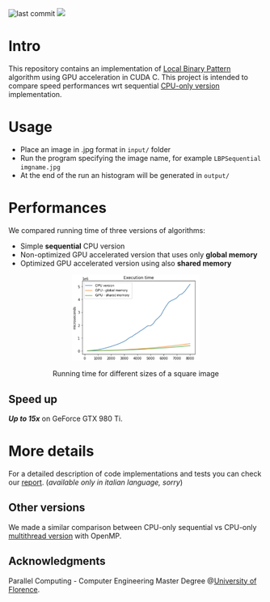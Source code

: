 ![last commit](https://img.shields.io/github/last-commit/sim-pez/PRNU)
![](https://img.shields.io/badge/Programming_Language-c++-blue.svg)

# Intro 

This repository contains an implementation of [Local Binary Pattern](https://en.wikipedia.org/wiki/Local_binary_patterns) algorithm using GPU acceleration in CUDA C. 
This project is intended to compare speed performances wrt sequential [CPU-only version](https://github.com/MarcoSolarino/LBPSequential/tree/master) implementation.


# Usage

- Place an image in .jpg format in ```input/``` folder
- Run the program specifying the image name, for example ```LBPSequential imgname.jpg```
- At the end of the run an histogram will be generated in ```output/```

# Performances

We compared running time of three versions of algorithms:
- Simple **sequential** CPU version
- Non-optimized GPU accelerated version that uses only **global memory**
- Optimized GPU accelerated version using also **shared memory**

<p align = "center">
<img src = "docs/running_t.png" width="50%">
</p>
<p align = "center">
Running time for different sizes of a square image
</p>


## Speed up
***Up to 15x*** on GeForce GTX 980 Ti.

# More details
For a detailed description of code implementations and tests you can check our [report](/docs/report.pdf). (_available only in italian language, sorry_)


## Other versions
We made a similar comparison between CPU-only sequential vs CPU-only [multithread version](https://github.com/sim-pez/LBP_OpenMP) with OpenMP.


## Acknowledgments
Parallel Computing - Computer Engineering Master Degree @[University of Florence](https://www.unifi.it/changelang-eng.html).
